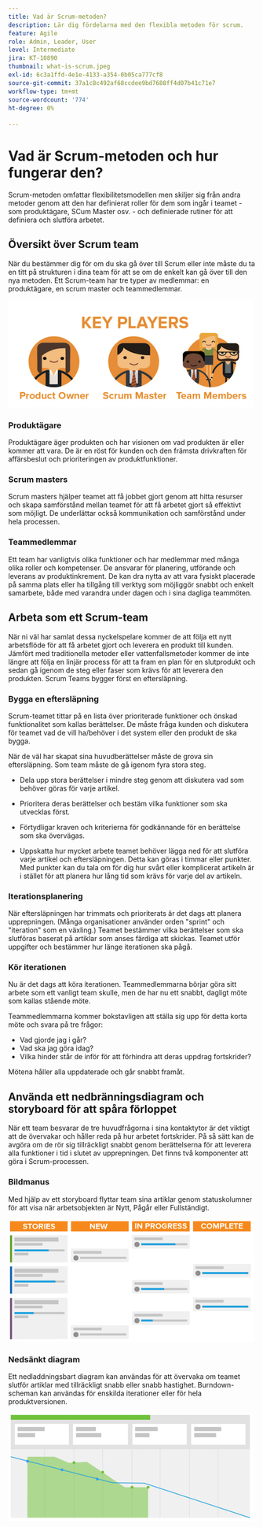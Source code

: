 ```yaml
---
title: Vad är Scrum-metoden?
description: Lär dig fördelarna med den flexibla metoden för scrum.
feature: Agile
role: Admin, Leader, User
level: Intermediate
jira: KT-10890
thumbnail: what-is-scrum.jpeg
exl-id: 6c3a1ffd-4e1e-4133-a354-0b05ca777cf8
source-git-commit: 37a1c8c492af68ccdee9bd7688ff4d07b41c71e7
workflow-type: tm+mt
source-wordcount: '774'
ht-degree: 0%

---
```


# Vad är Scrum-metoden och hur fungerar den?

Scrum-metoden omfattar flexibilitetsmodellen men skiljer sig från andra metoder genom att den har definierat roller för dem som ingår i teamet - som produktägare, SCum Master osv. - och definierade rutiner för att definiera och slutföra arbetet.

## Översikt över Scrum team

När du bestämmer dig för om du ska gå över till Scrum eller inte måste du ta en titt på strukturen i dina team för att se om de enkelt kan gå över till den nya metoden. Ett Scrum-team har tre typer av medlemmar: en produktägare, en scrum master och teammedlemmar.

![Deltagare i Scrum-team](assets/scrumteammembers-01.png)

### Produktägare

Produktägare äger produkten och har visionen om vad produkten är eller kommer att vara. De är en röst för kunden och den främsta drivkraften för affärsbeslut och prioriteringen av produktfunktioner.


### Scrum masters

Scrum masters hjälper teamet att få jobbet gjort genom att hitta resurser och skapa samförstånd mellan teamet för att få arbetet gjort så effektivt som möjligt. De underlättar också kommunikation och samförstånd under hela processen.


### Teammedlemmar

Ett team har vanligtvis olika funktioner och har medlemmar med många olika roller och kompetenser. De ansvarar för planering, utförande och leverans av produktinkrement. De kan dra nytta av att vara fysiskt placerade på samma plats eller ha tillgång till verktyg som möjliggör snabbt och enkelt samarbete, både med varandra under dagen och i sina dagliga teammöten.


## Arbeta som ett Scrum-team

När ni väl har samlat dessa nyckelspelare kommer de att följa ett nytt arbetsflöde för att få arbetet gjort och leverera en produkt till kunden. Jämfört med traditionella metoder eller vattenfallsmetoder kommer de inte längre att följa en linjär process för att ta fram en plan för en slutprodukt och sedan gå igenom de steg eller faser som krävs för att leverera den produkten. Scrum Teams bygger först en eftersläpning.



### Bygga en eftersläpning

Scrum-teamet tittar på en lista över prioriterade funktioner och önskad funktionalitet som kallas berättelser. De måste fråga kunden och diskutera för teamet vad de vill ha/behöver i det system eller den produkt de ska bygga.


När de väl har skapat sina huvudberättelser måste de grova sin eftersläpning. Som team måste de gå igenom fyra stora steg.


* Dela upp stora berättelser i mindre steg genom att diskutera vad som behöver göras för varje artikel.

* Prioritera deras berättelser och bestäm vilka funktioner som ska utvecklas först.

* Förtydligar kraven och kriterierna för godkännande för en berättelse som ska övervägas.

* Uppskatta hur mycket arbete teamet behöver lägga ned för att slutföra varje artikel och eftersläpningen. Detta kan göras i timmar eller punkter. Med punkter kan du tala om för dig hur svårt eller komplicerat artikeln är i stället för att planera hur lång tid som krävs för varje del av artikeln.


### Iterationsplanering

När eftersläpningen har trimmats och prioriterats är det dags att planera upprepningen. (Många organisationer använder orden &quot;sprint&quot; och &quot;iteration&quot; som en växling.) Teamet bestämmer vilka berättelser som ska slutföras baserat på artiklar som anses färdiga att skickas. Teamet utför uppgifter och bestämmer hur länge iterationen ska pågå.



### Kör iterationen

Nu är det dags att köra iterationen. Teammedlemmarna börjar göra sitt arbete som ett vanligt team skulle, men de har nu ett snabbt, dagligt möte som kallas stående möte.

Teammedlemmarna kommer bokstavligen att ställa sig upp för detta korta möte och svara på tre frågor:

* Vad gjorde jag i går?
* Vad ska jag göra idag?
* Vilka hinder står de inför för att förhindra att deras uppdrag fortskrider?


Mötena håller alla uppdaterade och går snabbt framåt.



## Använda ett nedbränningsdiagram och storyboard för att spåra förloppet

När ett team besvarar de tre huvudfrågorna i sina kontaktytor är det viktigt att de övervakar och håller reda på hur arbetet fortskrider. På så sätt kan de avgöra om de rör sig tillräckligt snabbt genom berättelserna för att leverera alla funktioner i tid i slutet av upprepningen. Det finns två komponenter att göra i Scrum-processen.


### Bildmanus

Med hjälp av ett storyboard flyttar team sina artiklar genom statuskolumner för att visa när arbetsobjekten är Nytt, Pågår eller Fullständigt.

![Bildmanus](assets/storyboard-01.png)


### Nedsänkt diagram

Ett nedladdningsbart diagram kan användas för att övervaka om teamet slutför artiklar med tillräckligt snabb eller snabb hastighet. Burndown-scheman kan användas för enskilda iterationer eller för hela produktversionen.

![Nedladdningsdiagram](assets/burndown-01.png)
